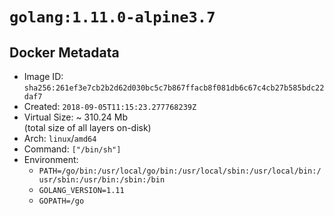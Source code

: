 # `golang:1.11.0-alpine3.7`

## Docker Metadata

- Image ID: `sha256:261ef3e7cb2b2d62d030bc5c7b867ffacb8f081db6c67c4cb27b585bdc22daf7`
- Created: `2018-09-05T11:15:23.277768239Z`
- Virtual Size: ~ 310.24 Mb  
  (total size of all layers on-disk)
- Arch: `linux`/`amd64`
- Command: `["/bin/sh"]`
- Environment:
  - `PATH=/go/bin:/usr/local/go/bin:/usr/local/sbin:/usr/local/bin:/usr/sbin:/usr/bin:/sbin:/bin`
  - `GOLANG_VERSION=1.11`
  - `GOPATH=/go`
